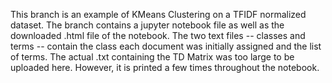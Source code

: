 This branch is an example of KMeans Clustering on a TFIDF normalized dataset. The branch contains a jupyter notebook file as well as the downloaded .html file of the notebook. The two text files -- classes and terms -- contain the class each document was initially assigned and the list of terms. The actual .txt containing the TD Matrix was too large to be uploaded here. However, it is printed a few times throughout the notebook. 

